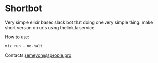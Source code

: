 # Shortbot
Very simple elixir based slack bot that doing one very simple thing: make short version on urls using thelink.la service.

How to use:
```SLACK_TOKEN="<slactocken>"
mix run --no-halt
```

Contacts:[semeyon@speople.pro](email:semeyon@speople.pro)